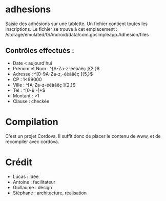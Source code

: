 # adhesions
Saisie des adhésions sur une tablette. Un fichier contient toutes les inscriptions.
Le fichier se trouve à cet emplacement : /storage/emulated/0/Android/data/com.gosimpleapp.Adhesion/files

## Contrôles effectués :

* Date < aujourd'hui
* Prénom et Nom : ^[A-Za-z\-éèàâêç ]{2,}$
* Adresse : ^[0-9A-Za-z,\-éèàâêç ]{5,}$
* CP      : 1<99000
* Ville : ^[A-Za-z\-éèàâêç ]{2,}$
* Tel : ^[0-9 \-]+$
* Montant : >1
* Clause : checkée

# Compilation 
C'est un projet Cordova. Il suffit donc de placer le contenu de www, et de recompiler avec cordova.

# Crédit

* Lucas : idée 
* Antoine : facilitateur
* Guillaume : désign
* Stéphane : architecture, réalisation

